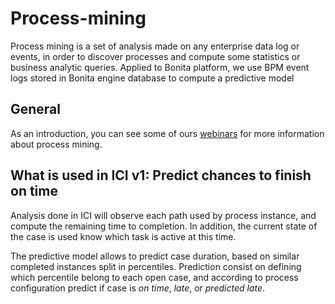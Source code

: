 # Process-mining

Process mining is a set of analysis made on any enterprise data log or events, in order to discover processes and 
compute some statistics or business analytic queries. Applied to Bonita platform, we use BPM event logs stored in 
Bonita engine database to compute a predictive model


## General

As an introduction, you can see some of ours [webinars](https://www.bonitasoft.com/videos?category=Webinars) for
more information about process mining.

## What is used in ICI v1: Predict chances to finish on time

Analysis done in ICI will observe each path used by process instance, and compute the remaining time to completion. In
addition, the current state of the case is used know which task is active at this time. 

The predictive model allows to predict case duration, based on similar completed instances split in percentiles. 
Prediction consist on defining which percentile belong to each open case, and according to process configuration predict
if case is _on time_, _late_, or _predicted late_. 


